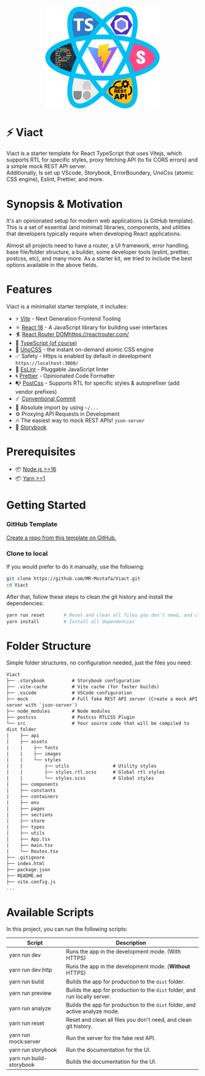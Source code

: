 <p align="center">
  <img src="./src/assets/images/viact.png" alt="Viact Logo" width="300"> 
</p>

# ⚡️ Viact

<p>Viact is a starter template for React TypeScript that uses Vitejs, which supports RTL for specific styles, proxy fetching API (to fix CORS errors) and a simple mock REST API server. <br />Additionally, Is set up VScode, Storybook, ErrorBoundary, UnoCss (atomic CSS engine), Eslint, Prettier, and more.</p>

# Synopsis & Motivation

<p>It's an opinionated setup for modern web applications (a GitHub template). This is a set of essential (and minimal) libraries, components, and utilities that developers typically require when developing React applications.</p>
<p>Almost all projects need to have a router, a UI framework, error handling, base file/folder structure, a builder, some developer tools (eslint, prettier, postcss, etc), and many more. As a starter kit, we tried to include the best options available in the above fields.</p>

# Features

<p>Viact is a minimalist starter template, it includes:</p>

-  ⚡️ [Vite](https://vitejs.dev/) - Next Generation Frontend Tooling
-  ⚛️ [React 18](https://reactjs.org/) - A JavaScript library for building user interfaces
-  🏄 [React Router DOM](https://reactrouter.com/)https://reactrouter.com/
-  💎 [TypeScript (of course)](https://www.typescriptlang.org/)
-  🎨 [UnoCSS](https://github.com/antfu/unocss) - the instant on-demand atomic CSS engine
-  ✅ Safety - Https is enabled by default in development `https://localhost:3000/`
-  🔨 [EsLint](https://eslint.org/) - Pluggable JavaScript linter
-  🌀 [Prettier](https://prettier.io) - Opinionated Code Formatter
-  📭 [PostCss](https://postcss.org/) - Supports RTL for specific styles & autoprefixer (add vendor prefixes)
-  ☄️ [Conventional Commit](https://commitlint.js.org/#/)
-  🎯 Absolute import by using `~/...`
-  ⚙️ Proxying API Requests in Development
-  🔥 The easiest way to mock REST APIs! `json-server`
-  📕 [Storybook](https://storybook.js.org/)

# Prerequisites
-  📦 [Node.js >=16](https://nodejs.org/)
-  📦 [Yarn >=1](https://yarnpkg.com/)
# Getting Started

### GitHub Template

[Create a repo from this template on GitHub.](https://github.com/MR-Mostafa/Viact/generate)

### Clone to local

<p>If you would prefer to do it manually, use the following:</p>

```bash
git clone https://github.com/MR-Mostafa/Viact.git
cd Viact
```

<p>After that, follow these steps to clean the git history and install the dependencies:</p>

```bash
yarn run reset       # Reset and clean all files you don't need, and clean git history
yarn install         # Install all dependencies
```

# Folder Structure

<p>Simple folder structures, no configuration needed, just the files you need:</p>

```
Viact
├── .storybook          # Storybook configuration
├── .vite-cache         # Vite cache (for faster builds)
├── .vscode             # VSCode configuration
├── mock                # Full fake REST API server (Create a mock API server with `json-server`)
├── node_modules        # Node modules
├── postcss             # Postcss RTLCSS Plugin
└── src                 # Your source code that will be compiled to dist folder
|    ├── api
|    ├── assets
|    |    ├── fonts
|    |    ├── images
|    |    └── styles
|    |        ├── utils                # Utility styles
|    |        ├── styles.rtl.scss      # Global rtl styles
|    |        └── styles.scss          # Global styles
|    ├── components
|    ├── constants
|    ├── containers
|    ├── env
|    ├── pages
|    ├── sections
|    ├── store
|    ├── types
|    ├── utils
|    ├── App.tsx
|    ├── main.tsx
|    └── Routes.tsx
├── .gitignore
├── index.html
├── package.json
├── README.md
├── vite.config.js
...
```

# Available Scripts
<p>In this project, you can run the following scripts:</p>

| Script                   | Description                                                                    |
| ------------------------ | ------------------------------------------------------------------------------ |
| yarn run dev             | Runs the app in the development mode. (With HTTPS)                             |
| yarn run dev:http        | Runs the app in the development mode. (**Without** HTTPS)                      |
| yarn run build           | Builds the app for production to the `dist` folder.                            |
| yarn run preview         | Builds the app for production to the `dist` folder, and run locally server.    |
| yarn run analyze         | Builds the app for production to the `dist` folder, and active analyze mode.   |
| yarn run reset           | Reset and clean all files you don't need, and clean git history.               |
| yarn run mock:server     | Run the server for the fake rest API.                                          |
| yarn run storybook       | Run the documentation for the UI.                                              |
| yarn run build-storybook | Builds the documentation for the UI.                                           |

